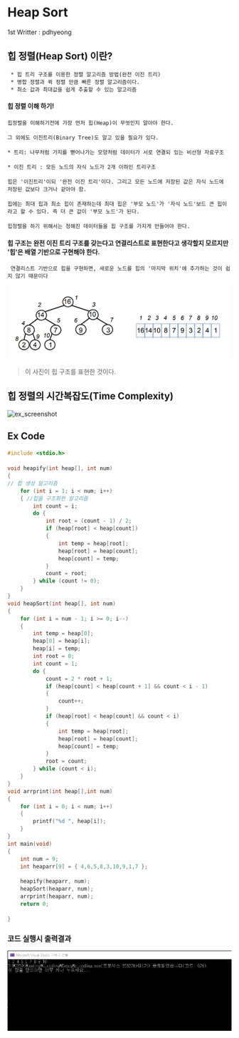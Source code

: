 # Heap Sort
1st Writter : pdhyeong

## 힙 정렬(Heap Sort) 이란?
~~~
 * 힙 트리 구조를 이용한 정렬 알고리즘 방법(완전 이진 트리)
 * 병합 정렬과 퀵 정렬 만큼 빠른 정렬 알고리즘이다.
 * 최소 값과 최대값을 쉽게 추출할 수 있는 알고리즘
~~~

#### 힙 정렬 이해 하기!
~~~
힙정렬을 이해하기전에 가장 먼저 힙(Heap)이 무엇인지 알아야 한다.

그 외에도 이진트리(Binary Tree)도 알고 있을 필요가 있다.

* 트리: 나무처럼 가지를 뻗어나가는 모양처럼 데이터가 서로 연결되 있는 비선형 자료구조

* 이진 트리 : 모든 노드의 자식 노드가 2개 이하인 트리구조

힙은 '이진트리'이되 '완전 이진 트리'이다. 그리고 모든 노드에 저장된 값은 자식 노드에 저장된 값보다 크거나 같아야 함.

힙에는 최대 힙과 최소 힙이 존재하는데 최대 힙은 '부모 노드'가 '자식 노드'보드 큰 힙이라고 할 수 있다. 즉 더 큰 값이 '부모 노드'가 된다.

힙정렬을 하기 위해서는 정해진 데이터들을 힙 구조를 가지게 만들어야 한다.
~~~

#### 힙 구조는 완전 이진 트리 구조를 갖는다고 연결리스트로 표현한다고 생각할지 모르지만 '힙'은 배열 기반으로 구현해야 한다.
	 연결리스트 기반으로 힙을 구현하면, 새로운 노드를 힙의 '마지막 위치'에 추가하는 것이 쉽지 않기 때문이다


![ex_screenshot](./img/heap.png)


> 이 사진이 힙 구조를 표현한 것이다.





## 힙 정렬의 시간복잡도(Time Complexity)
![ex_screenshot](./img/timeComplexity1.png)




## Ex Code
```C
#include <stdio.h>

void heapify(int heap[], int num)
{
// 힙 생성 알고리즘 
	for (int i = 1; i < num; i++)
	{ //힙을 구조화한 알고리즘
		int count = i;
		do {
			int root = (count - 1) / 2;
			if (heap[root] < heap[count])
			{
				int temp = heap[root];
				heap[root] = heap[count];
				heap[count] = temp;
			}
			count = root;
		} while (count != 0);
	}
}
void heapSort(int heap[], int num)
{
	for (int i = num - 1; i >= 0; i--)
	{
		int temp = heap[0];
		heap[0] = heap[i];
		heap[i] = temp;
		int root = 0;
		int count = 1;
		do {
			count = 2 * root + 1;
			if (heap[count] < heap[count + 1] && count < i - 1)
			{
				count++;
			}
			if (heap[root] < heap[count] && count < i)
			{
				int temp = heap[root];
				heap[root] = heap[count];
				heap[count] = temp;
			}
			root = count;
		} while (count < i);
	}
}
void arrprint(int heap[],int num)
{
	for (int i = 0; i < num; i++)
	{
		printf("%d ", heap[i]);
	}
}
int main(void)
{
	int num = 9;
	int heaparr[9] = { 4,6,5,8,3,10,9,1,7 };

	heapify(heaparr, num);
	heapSort(heaparr, num);
	arrprint(heaparr, num);
	return 0;

}
```

### 코드 실행시 출력결과
![ex_screenshot](./img/output.png)
